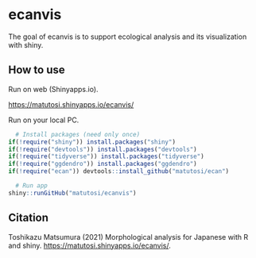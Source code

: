 
# ecanvis

The goal of ecanvis is to support ecological analysis and its
visualization with shiny.

## How to use

Run on web (Shinyapps.io).

<https://matutosi.shinyapps.io/ecanvis/>

Run on your local PC.

``` r
  # Install packages (need only once)
if(!require("shiny")) install.packages("shiny")
if(!require("devtools")) install.packages("devtools")
if(!require("tidyverse")) install.packages("tidyverse")
if(!require("ggdendro")) install.packages("ggdendro")
if(!require("ecan")) devtools::install_github("matutosi/ecan")

  # Run app
shiny::runGitHub("matutosi/ecanvis")
```

## Citation

Toshikazu Matsumura (2021) Morphological analysis for Japanese with R
and shiny. <https://matutosi.shinyapps.io/ecanvis/>.

